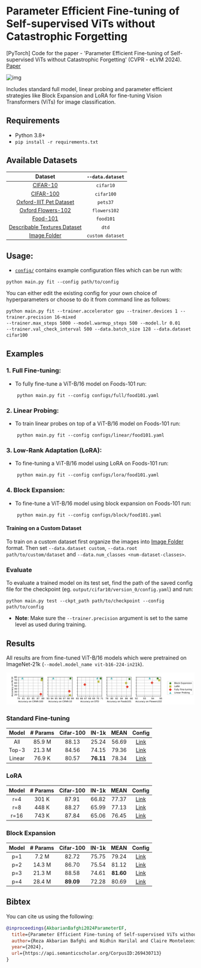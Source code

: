 # Parameter Efficient Fine-tuning of Self-supervised ViTs without Catastrophic Forgetting

[PyTorch] Code for the paper - 'Parameter Efficient Fine-tuning of Self-supervised ViTs without Catastrophic Forgetting' (CVPR - eLVM 2024). [Paper](https://arxiv.org/pdf/2404.17245)
 
![img](assets/framework-f.png)


Includes standard full model, linear probing and parameter efficient strategies like Block Expansion and LoRA for fine-tuning Vision Transformers (ViTs) for image classification.


## Requirements
- Python 3.8+
- `pip install -r requirements.txt`


## Available Datasets

| Dataset            | `--data.dataset` |
|:------------------:|:-----------:|
|[CIFAR-10](https://www.cs.toronto.edu/~kriz/cifar.html)| `cifar10`|
|[CIFAR-100](https://www.cs.toronto.edu/~kriz/cifar.html)| `cifar100`|
|[Oxford-IIIT Pet Dataset](https://www.robots.ox.ac.uk/~vgg/data/pets/)|  `pets37`|
|[Oxford Flowers-102](https://www.robots.ox.ac.uk/~vgg/data/flowers/102/)|  `flowers102`|
|[Food-101](https://www.robots.ox.ac.uk/~vgg/data/flowers/102/)|  `food101`|
|[Describable Textures Dataset](https://www.robots.ox.ac.uk/~vgg/data/dtd/) | `dtd`|
|[Image Folder](https://pytorch.org/vision/stable/generated/torchvision.datasets.ImageFolder.html) | `custom dataset`|




## Usage: 

- [`config/`](configs/) contains example configuration files which can be run with:
```
python main.py fit --config path/to/config
```

You can either edit the existing config for your own choice of hyperparameters or choose to do it from command line as follows:


```shell
python main.py fit --trainer.accelerator gpu --trainer.devices 1 --trainer.precision 16-mixed
--trainer.max_steps 5000 --model.warmup_steps 500 --model.lr 0.01
--trainer.val_check_interval 500 --data.batch_size 128 --data.dataset cifar100

```

## Examples
### 1. Full Fine-tuning:
- To fully fine-tune a ViT-B/16 model on Foods-101 run:
```
    python main.py fit --config configs/full/food101.yaml
```

### 2. Linear Probing:
- To train linear probes on top of a ViT-B/16 model on Foods-101 run:
```
    python main.py fit --config configs/linear/food101.yaml
```

### 3. Low-Rank Adaptation (LoRA):
- To fine-tuning a ViT-B/16 model using LoRA on Foods-101 run:
```
    python main.py fit --config configs/lora/food101.yaml
```

### 4. Block Expansion:
- To fine-tune a ViT-B/16 model using block expansion on Foods-101 run:
```
    python main.py fit --config configs/block/food101.yaml
```

#### Training on a Custom Dataset
To train on a custom dataset first organize the images into 
[Image Folder](https://pytorch.org/vision/stable/generated/torchvision.datasets.ImageFolder.html) 
format. Then set `--data.dataset custom`, `--data.root path/to/custom/dataset` and `--data.num_classes <num-dataset-classes>`.

### Evaluate
To evaluate a trained model on its test set, find the path of the saved config file for the checkpoint (eg. `output/cifar10/version_0/config.yaml`) and run:
```
python main.py test --ckpt_path path/to/checkpoint --config path/to/config
```
- __Note__: Make sure the `--trainer.precision` argument is set to the same level as used during training.


## Results
All results are from fine-tuned ViT-B/16 models which were pretrained on ImageNet-21k (`--model.model_name vit-b16-224-in21k`).

![img2](assets/results.png)

### Standard Fine-tuning
| Model            | # Params          | Cifar-100     | IN-1k     | MEAN | Config                              |
|:------------------:|:--------------:|:-----------------:|:------------------:|:-------------:|:-----------------------------------:|
| All          | 85.9 M            | 88.13               | 25.24               | 56.69         | [Link](configs/full/cifar100-lr=0.005.yaml)   |
| Top-3        | 21.3 M            | 84.56               | 74.15               | 79.36         | [Link](configs/add_three/cifar100-lr=0.005.yaml)  |
| Linear | 76.9 K           | 80.57               | **76.11**               | 78.34         | [Link](configs/linear/cifar100-lr=0.005.yaml)|


### LoRA
| Model            | # Params          | Cifar-100     | IN-1k     | MEAN | Config                              |
|:------------------:|:--------------:|:-----------------:|:------------------:|:-------------:|:-----------------------------------:|
| r=4          | 301 K            |87.91      |    66.82              | 77.37         | [Link](configs/lora/cifar100-r4-lr-0.05.yaml)   |
| r=8        | 448 K            | 88.27       |    65.99              | 77.13         | [Link](configs/lora/cifar100-r8-lr-0.005.yaml)  |
| r=16 | 743 K           | 87.84              |    65.06             | 76.45          | [Link](configs/lora/cifar100-r16-lr-0.05.yaml)|


### Block Expansion
| Model            | # Params          | Cifar-100     | IN-1k     | MEAN | Config                              |
|:------------------:|:--------------:|:-----------------:|:------------------:|:-------------:|:-----------------------------------:|
| p=1          | 7.2 M            |82.72     |   75.75              | 79.24         | [Link](configs/block/)   |
| p=2        | 14.3 M           |86.70       |    75.54            |  81.12        | [Link](configs/block/)  |
| p=3 | 21.3 M           | 88.58 |      74.61                      |  **81.60**         | [Link](configs/block/)|
| p=4 | 28.4 M          | **89.09**      |            72.28            |  80.69        | [Link](configs/block/)|


## Bibtex
You can cite us using the following:
```bibtex
@inproceedings{AkbarianBafghi2024ParameterEF,
  title={Parameter Efficient Fine-tuning of Self-supervised ViTs without Catastrophic Forgetting},
  author={Reza Akbarian Bafghi and Nidhin Harilal and Claire Monteleoni and Maziar Raissi},
  year={2024},
  url={https://api.semanticscholar.org/CorpusID:269430713}
}
```
